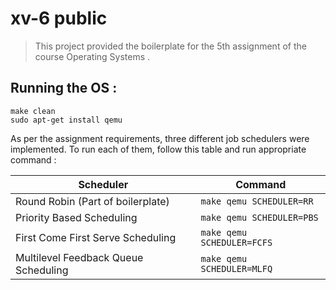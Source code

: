 # xv-6 public

> This project provided the boilerplate for the 5th assignment of the course Operating Systems .

## Running the OS : 
```
make clean
sudo apt-get install qemu
```

As per the assignment requirements, three different job schedulers were implemented. To run each of them, follow this table and run appropriate command :
 
Scheduler  | Command
------------- | -------------
Round Robin (Part of boilerplate) | `make qemu SCHEDULER=RR`
Priority Based Scheduling | `make qemu SCHEDULER=PBS`
First Come First Serve Scheduling | `make qemu SCHEDULER=FCFS`
Multilevel Feedback Queue Scheduling | `make qemu SCHEDULER=MLFQ`